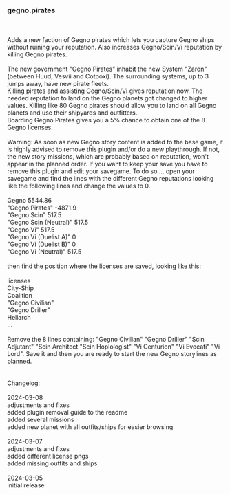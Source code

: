 ### gegno.pirates
<br>
<br>
Adds a new faction of Gegno pirates which lets you capture Gegno ships without ruining your reputation. Also increases Gegno/Scin/Vi reputation by killing Gegno pirates.<br>
<br>
The new government "Gegno Pirates" inhabit the new System "Zaron"(between Huud, Vesvii and Cotpoxi). The surrounding systems, up to 3 jumps away, have new pirate fleets.<br>
Killing pirates and assisting Gegno/Scin/Vi gives reputation now. The needed reputation to land on the Gegno planets got changed to higher values. Killing like 80 Gegno pirates should allow you to land on all Gegno planets and use their shipyards and outfitters.<br>
Boarding Gegno Pirates gives you a 5% chance to obtain one of the 8 Gegno licenses.<br> 
<br>
Warning: As soon as new Gegno story content is added to the base game, it is highly advised to remove this plugin and/or do a new playthrough. If not, the new story missions, which are probably based on reputation, won't appear in the planned order. If you want to keep your save you have to remove this plugin and edit your savegame. To do so ... open your savegame and find the lines with the different Gegno reputations looking like the following lines and change the values to 0.	<br>
<br>
	Gegno 5544.86<br>
	"Gegno Pirates" -4871.9<br>
	"Gegno Scin" 517.5<br>
	"Gegno Scin (Neutral)" 517.5<br>
	"Gegno Vi" 517.5<br>
	"Gegno Vi (Duelist A)" 0<br>
	"Gegno Vi (Duelist B)" 0<br>
	"Gegno Vi (Neutral)" 517.5<br>
<br>
then find the position where the licenses are saved, looking like this:<br>
<br>
licenses<br>
	City-Ship<br>
	Coalition<br>
	"Gegno Civilian"<br>
	"Gegno Driller"<br>
	Heliarch<br>
	...<br>
<br>
Remove the 8 lines containing: "Gegno Civilian" "Gegno Driller"	 "Scin Adjutant" "Scin Architect 	"Scin Hoplologist" "Vi Centurion" "Vi Evocati" 	"Vi Lord". Save it and then you are ready to start the new Gegno storylines as planned.<br>
<br>
<br>
Changelog:<br>
<br>
2024-03-08<br>
adjustments and fixes<br>
added plugin removal guide to the readme<br>
added several missions<br>
added new planet with all outfits/ships for easier browsing<br>
<br>
2024-03-07<br>
adjustments and fixes<br>
added different license pngs<br>
added missing outfits and ships<br>
<br>
2024-03-05<br>
initial release<br>




